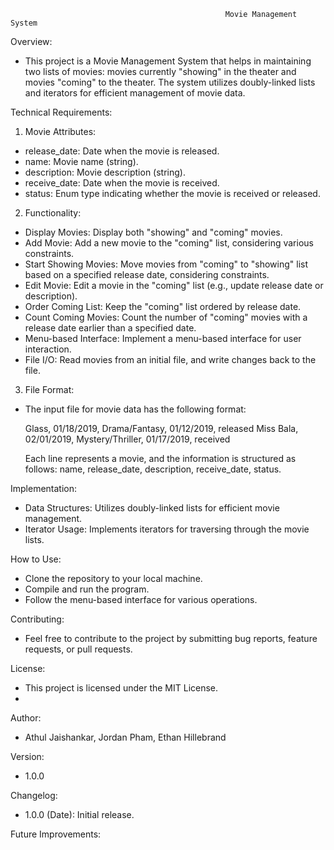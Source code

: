                                                    Movie Management System
Overview:
 - This project is a Movie Management System that helps in maintaining two lists of movies: movies currently "showing" in the theater and movies "coming" to the theater. The system utilizes doubly-linked lists and iterators for efficient management of movie data.

Technical Requirements:
1. Movie Attributes:
 - release_date: Date when the movie is released.
 - name: Movie name (string).
 - description: Movie description (string).
 - receive_date: Date when the movie is received.
 - status: Enum type indicating whether the movie is received or released.

2. Functionality:
 - Display Movies: Display both "showing" and "coming" movies.
 - Add Movie: Add a new movie to the "coming" list, considering various constraints.
 - Start Showing Movies: Move movies from "coming" to "showing" list based on a specified release date, considering constraints.
 - Edit Movie: Edit a movie in the "coming" list (e.g., update release date or description).
 - Order Coming List: Keep the "coming" list ordered by release date.
 - Count Coming Movies: Count the number of "coming" movies with a release date earlier than a specified date.
 - Menu-based Interface: Implement a menu-based interface for user interaction.
 - File I/O: Read movies from an initial file, and write changes back to the file.

3. File Format:
 - The input file for movie data has the following format:

   Glass, 01/18/2019, Drama/Fantasy, 01/12/2019, released
   Miss Bala, 02/01/2019, Mystery/Thriller, 01/17/2019, received
   
   Each line represents a movie, and the information is structured as follows: name, release_date, description, receive_date, status.

Implementation: 
 - Data Structures: Utilizes doubly-linked lists for efficient movie management.
 - Iterator Usage: Implements iterators for traversing through the movie lists.

How to Use:
 - Clone the repository to your local machine.
 - Compile and run the program.
 - Follow the menu-based interface for various operations.

Contributing:
 - Feel free to contribute to the project by submitting bug reports, feature requests, or pull requests.

License:
 - This project is licensed under the MIT License.
 - 
Author:
 - Athul Jaishankar, Jordan Pham, Ethan Hillebrand

Version:
 - 1.0.0

Changelog:
 - 1.0.0 (Date): Initial release.

Future Improvements:
